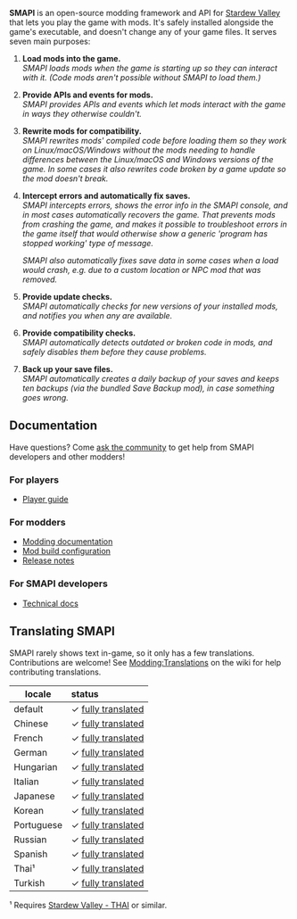 **SMAPI** is an open-source modding framework and API for [Stardew Valley](https://stardewvalley.net/)
that lets you play the game with mods. It's safely installed alongside the game's executable, and
doesn't change any of your game files. It serves seven main purposes:

1. **Load mods into the game.**  
   _SMAPI loads mods when the game is starting up so they can interact with it. (Code mods aren't
   possible without SMAPI to load them.)_

2. **Provide APIs and events for mods.**  
   _SMAPI provides APIs and events which let mods interact with the game in ways they otherwise
   couldn't._

3. **Rewrite mods for compatibility.**  
   _SMAPI rewrites mods' compiled code before loading them so they work on Linux/macOS/Windows
   without the mods needing to handle differences between the Linux/macOS and Windows versions of
   the game. In some cases it also rewrites code broken by a game update so the mod doesn't break._

5. **Intercept errors and automatically fix saves.**  
   _SMAPI intercepts errors, shows the error info in the SMAPI console, and in most cases
   automatically recovers the game. That prevents mods from crashing the game, and makes it
   possible to troubleshoot errors in the game itself that would otherwise show a generic 'program
   has stopped working' type of message._

   _SMAPI also automatically fixes save data in some cases when a load would crash, e.g. due to a
   custom location or NPC mod that was removed._

6. **Provide update checks.**  
   _SMAPI automatically checks for new versions of your installed mods, and notifies you when any
   are available._

7. **Provide compatibility checks.**  
   _SMAPI automatically detects outdated or broken code in mods, and safely disables them before
   they cause problems._

8. **Back up your save files.**  
   _SMAPI automatically creates a daily backup of your saves and keeps ten backups (via the bundled
   Save Backup mod), in case something goes wrong._

## Documentation
Have questions? Come [ask the community](https://smapi.io/community) to get help from SMAPI
developers and other modders!

### For players
* [Player guide](https://stardewvalleywiki.com/Modding:Player_Guide)

### For modders
* [Modding documentation](https://smapi.io/docs)
* [Mod build configuration](technical/mod-package.md)
* [Release notes](release-notes.md)

### For SMAPI developers
* [Technical docs](technical/smapi.md)

## Translating SMAPI
SMAPI rarely shows text in-game, so it only has a few translations. Contributions are welcome! See
[Modding:Translations](https://stardewvalleywiki.com/Modding:Translations) on the wiki for help
contributing translations.

locale     | status
---------- | :----------------
default    | ✓ [fully translated](../src/SMAPI/i18n/default.json)
Chinese    | ✓ [fully translated](../src/SMAPI/i18n/zh.json)
French     | ✓ [fully translated](../src/SMAPI/i18n/fr.json)
German     | ✓ [fully translated](../src/SMAPI/i18n/de.json)
Hungarian  | ✓ [fully translated](../src/SMAPI/i18n/hu.json)
Italian    | ✓ [fully translated](../src/SMAPI/i18n/it.json)
Japanese   | ✓ [fully translated](../src/SMAPI/i18n/ja.json)
Korean     | ✓ [fully translated](../src/SMAPI/i18n/ko.json)
Portuguese | ✓ [fully translated](../src/SMAPI/i18n/pt.json)
Russian    | ✓ [fully translated](../src/SMAPI/i18n/ru.json)
Spanish    | ✓ [fully translated](../src/SMAPI/i18n/es.json)
Thai¹      | ✓ [fully translated](../src/SMAPI/i18n/th.json)
Turkish    | ✓ [fully translated](../src/SMAPI/i18n/tr.json)

¹ Requires [Stardew Valley - THAI](https://www.nexusmods.com/stardewvalley/mods/7052) or similar.
